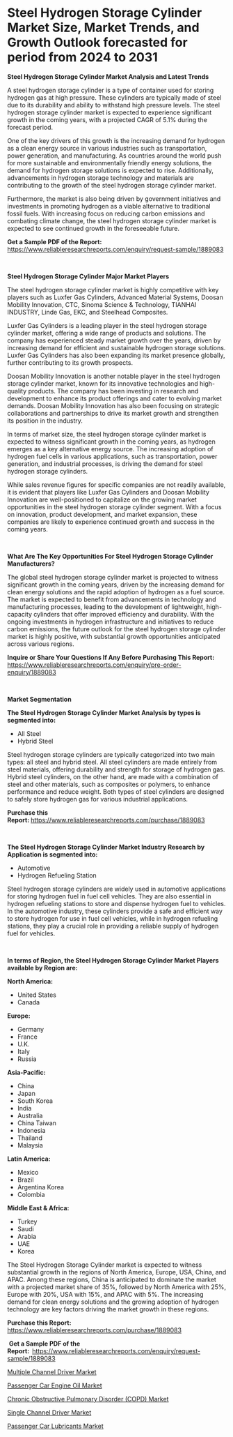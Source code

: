 <p><h1>Steel Hydrogen Storage Cylinder Market Size, Market Trends, and Growth Outlook forecasted for period from 2024 to 2031</h1></p><p><strong>Steel Hydrogen Storage Cylinder Market Analysis and Latest Trends</strong></p>
<p><p>A steel hydrogen storage cylinder is a type of container used for storing hydrogen gas at high pressure. These cylinders are typically made of steel due to its durability and ability to withstand high pressure levels. The steel hydrogen storage cylinder market is expected to experience significant growth in the coming years, with a projected CAGR of 5.1% during the forecast period.</p><p>One of the key drivers of this growth is the increasing demand for hydrogen as a clean energy source in various industries such as transportation, power generation, and manufacturing. As countries around the world push for more sustainable and environmentally friendly energy solutions, the demand for hydrogen storage solutions is expected to rise. Additionally, advancements in hydrogen storage technology and materials are contributing to the growth of the steel hydrogen storage cylinder market.</p><p>Furthermore, the market is also being driven by government initiatives and investments in promoting hydrogen as a viable alternative to traditional fossil fuels. With increasing focus on reducing carbon emissions and combating climate change, the steel hydrogen storage cylinder market is expected to see continued growth in the foreseeable future.</p></p>
<p><strong>Get a Sample PDF of the Report:&nbsp;</strong> <a href="https://www.reliableresearchreports.com/enquiry/request-sample/1889083">https://www.reliableresearchreports.com/enquiry/request-sample/1889083</a></p>
<p>&nbsp;</p>
<p><strong>Steel Hydrogen Storage Cylinder Major Market Players</strong></p>
<p><p>The steel hydrogen storage cylinder market is highly competitive with key players such as Luxfer Gas Cylinders, Advanced Material Systems, Doosan Mobility Innovation, CTC, Sinoma Science & Technology, TIANHAI INDUSTRY, Linde Gas, EKC, and Steelhead Composites. </p><p>Luxfer Gas Cylinders is a leading player in the steel hydrogen storage cylinder market, offering a wide range of products and solutions. The company has experienced steady market growth over the years, driven by increasing demand for efficient and sustainable hydrogen storage solutions. Luxfer Gas Cylinders has also been expanding its market presence globally, further contributing to its growth prospects.</p><p>Doosan Mobility Innovation is another notable player in the steel hydrogen storage cylinder market, known for its innovative technologies and high-quality products. The company has been investing in research and development to enhance its product offerings and cater to evolving market demands. Doosan Mobility Innovation has also been focusing on strategic collaborations and partnerships to drive its market growth and strengthen its position in the industry.</p><p>In terms of market size, the steel hydrogen storage cylinder market is expected to witness significant growth in the coming years, as hydrogen emerges as a key alternative energy source. The increasing adoption of hydrogen fuel cells in various applications, such as transportation, power generation, and industrial processes, is driving the demand for steel hydrogen storage cylinders.</p><p>While sales revenue figures for specific companies are not readily available, it is evident that players like Luxfer Gas Cylinders and Doosan Mobility Innovation are well-positioned to capitalize on the growing market opportunities in the steel hydrogen storage cylinder segment. With a focus on innovation, product development, and market expansion, these companies are likely to experience continued growth and success in the coming years.</p></p>
<p>&nbsp;</p>
<p><strong>What Are The Key Opportunities For Steel Hydrogen Storage Cylinder Manufacturers?</strong></p>
<p><p>The global steel hydrogen storage cylinder market is projected to witness significant growth in the coming years, driven by the increasing demand for clean energy solutions and the rapid adoption of hydrogen as a fuel source. The market is expected to benefit from advancements in technology and manufacturing processes, leading to the development of lightweight, high-capacity cylinders that offer improved efficiency and durability. With the ongoing investments in hydrogen infrastructure and initiatives to reduce carbon emissions, the future outlook for the steel hydrogen storage cylinder market is highly positive, with substantial growth opportunities anticipated across various regions.</p></p>
<p><strong>Inquire or Share Your Questions If Any Before Purchasing This Report:</strong> <a href="https://www.reliableresearchreports.com/enquiry/pre-order-enquiry/1889083">https://www.reliableresearchreports.com/enquiry/pre-order-enquiry/1889083</a></p>
<p>&nbsp;</p>
<p><strong>Market Segmentation</strong></p>
<p><strong>The Steel Hydrogen Storage Cylinder Market Analysis by types is segmented into:</strong></p>
<p><ul><li>All Steel</li><li>Hybrid Steel</li></ul></p>
<p><p>Steel hydrogen storage cylinders are typically categorized into two main types: all steel and hybrid steel. All steel cylinders are made entirely from steel materials, offering durability and strength for storage of hydrogen gas. Hybrid steel cylinders, on the other hand, are made with a combination of steel and other materials, such as composites or polymers, to enhance performance and reduce weight. Both types of steel cylinders are designed to safely store hydrogen gas for various industrial applications.</p></p>
<p><strong>Purchase this Report:&nbsp;</strong><a href="https://www.reliableresearchreports.com/purchase/1889083">https://www.reliableresearchreports.com/purchase/1889083</a></p>
<p>&nbsp;</p>
<p><strong>The Steel Hydrogen Storage Cylinder Market Industry Research by Application is segmented into:</strong></p>
<p><ul><li>Automotive</li><li>Hydrogen Refueling Station</li></ul></p>
<p><p>Steel hydrogen storage cylinders are widely used in automotive applications for storing hydrogen fuel in fuel cell vehicles. They are also essential in hydrogen refueling stations to store and dispense hydrogen fuel to vehicles. In the automotive industry, these cylinders provide a safe and efficient way to store hydrogen for use in fuel cell vehicles, while in hydrogen refueling stations, they play a crucial role in providing a reliable supply of hydrogen fuel for vehicles.</p></p>
<p>&nbsp;</p>
<p><strong>In terms of Region, the Steel Hydrogen Storage Cylinder Market Players available by Region are:</strong></p>
<p>
    <p> <strong> North America: </strong>
        <ul>
            <li>United States</li>
            <li>Canada</li>
        </ul>
        </p> 
    <p> <strong> Europe: </strong>
        <ul>
            <li>Germany</li>
            <li>France</li>
            <li>U.K.</li>
            <li>Italy</li>
            <li>Russia</li>
        </ul>
        </p> 
    <p> <strong> Asia-Pacific: </strong>
        <ul>
            <li>China</li>
            <li>Japan</li>
            <li>South Korea</li>
            <li>India</li>
            <li>Australia</li>
            <li>China Taiwan</li>
            <li>Indonesia</li>
            <li>Thailand</li>
            <li>Malaysia</li>
        </ul>
        </p> 
    <p> <strong> Latin America: </strong>
        <ul>
            <li>Mexico</li>
            <li>Brazil</li>
            <li>Argentina Korea</li>
            <li>Colombia</li>
        </ul>
        </p> 
    <p> <strong> Middle East & Africa: </strong>
        <ul>
            <li>Turkey</li>
            <li>Saudi</li>
            <li>Arabia</li>
            <li>UAE</li>
            <li>Korea</li>
        </ul>
    </p>
    </p>
<p><p>The Steel Hydrogen Storage Cylinder market is expected to witness substantial growth in the regions of North America, Europe, USA, China, and APAC. Among these regions, China is anticipated to dominate the market with a projected market share of 35%, followed by North America with 25%, Europe with 20%, USA with 15%, and APAC with 5%. The increasing demand for clean energy solutions and the growing adoption of hydrogen technology are key factors driving the market growth in these regions.</p></p>
<p><strong>Purchase this Report: </strong><a href="https://www.reliableresearchreports.com/purchase/1889083">https://www.reliableresearchreports.com/purchase/1889083</a></p>
<p>&nbsp;<strong>Get a Sample PDF of the Report:&nbsp;&nbsp;</strong><a href="https://www.reliableresearchreports.com/enquiry/request-sample/1889083">https://www.reliableresearchreports.com/enquiry/request-sample/1889083</a></p>
<p><strong></strong></p>
<p><p><a href="https://github.com/redneck06/Market-Research-Report-List-2/blob/main/multiple-channel-driver-market.md">Multiple Channel Driver Market</a></p><p><a href="https://view.publitas.com/reportprime-1/passenger-car-engine-oil-market-share-market-new-trends-analysis-report-by-type-by-application-by-end-use-by-region-and-segment-forecasts-2024-2031/">Passenger Car Engine Oil Market</a></p><p><a href="https://unruly-ladybug-44b.notion.site/Chronic-Obstructive-Pulmonary-Disorder-COPD-Market-Size-Reflecting-a-Forecast-Till-2031-Market-By-dea7a1c183314478a702a99f5f7449f8">Chronic Obstructive Pulmonary Disorder (COPD) Market</a></p><p><a href="https://github.com/peachesmcdowel1/Market-Research-Report-List-1/blob/main/single-channel-driver-market.md">Single Channel Driver Market</a></p><p><a href="https://view.publitas.com/reportprime-1/passenger-car-lubricants-market-provides-a-comprehensive-analysis-including-a-macro-overview-of-the-market-as-well-as-micro-details-such-as-market-size-and-competitive-landscape/">Passenger Car Lubricants Market</a></p></p>